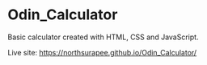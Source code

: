 # Odin_Calculator

Basic calculator created with HTML, CSS and JavaScript.

Live site: https://northsurapee.github.io/Odin_Calculator/
